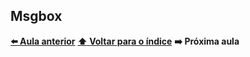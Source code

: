 ## Msgbox

**[:arrow_left: Aula anterior](https://github.com/Geofisicando/curso-Dialog/blob/master/exemplos/olaMundoDialog/README.md#ol%C3%A1-mundo-dialog)** **[:arrow_up: Voltar para o índice](https://github.com/Geofisicando/curso-Dialog/blob/master/README.md#%C3%ADndice)**
**:arrow_right: Próxima aula**
